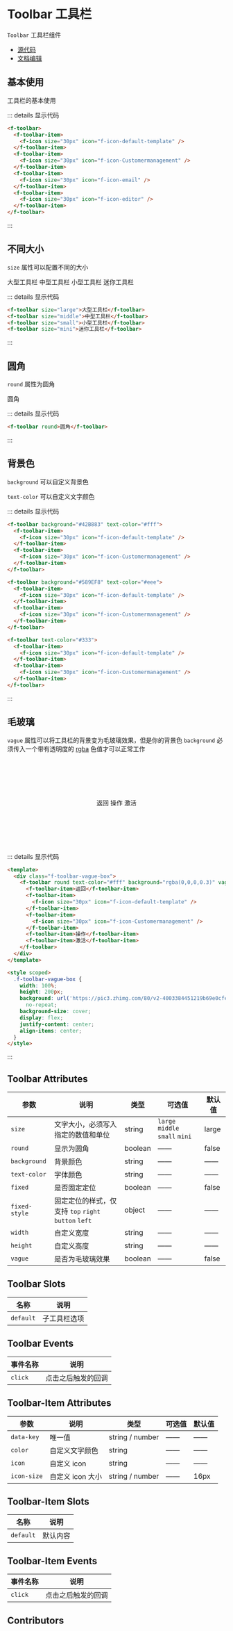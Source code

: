 # Toolbar 工具栏

`Toolbar` 工具栏组件

- [源代码](https://github.com/FightingDesign/fighting-design/tree/master/packages/fighting-design/toolbar)
- [文档编辑](https://github.com/FightingDesign/fighting-design/blob/master/docs/docs/components/toolbar.md)

## 基本使用

工具栏的基本使用

<f-toolbar>
  <f-toolbar-item>
    <f-icon size="30px" icon="f-icon-default-template" />
  </f-toolbar-item>
  <f-toolbar-item>
    <f-icon size="30px" icon="f-icon-Customermanagement" />
  </f-toolbar-item>
  <f-toolbar-item>
    <f-icon size="30px" icon="f-icon-email" />
  </f-toolbar-item>
  <f-toolbar-item>
    <f-icon size="30px" icon="f-icon-editor" />
  </f-toolbar-item>
</f-toolbar>

::: details 显示代码

```html
<f-toolbar>
  <f-toolbar-item>
    <f-icon size="30px" icon="f-icon-default-template" />
  </f-toolbar-item>
  <f-toolbar-item>
    <f-icon size="30px" icon="f-icon-Customermanagement" />
  </f-toolbar-item>
  <f-toolbar-item>
    <f-icon size="30px" icon="f-icon-email" />
  </f-toolbar-item>
  <f-toolbar-item>
    <f-icon size="30px" icon="f-icon-editor" />
  </f-toolbar-item>
</f-toolbar>
```

:::

## 不同大小

`size` 属性可以配置不同的大小

<f-toolbar size="large">大型工具栏</f-toolbar>
<f-toolbar size="middle">中型工具栏</f-toolbar>
<f-toolbar size="small">小型工具栏</f-toolbar>
<f-toolbar size="mini">迷你工具栏</f-toolbar>

::: details 显示代码

```html
<f-toolbar size="large">大型工具栏</f-toolbar>
<f-toolbar size="middle">中型工具栏</f-toolbar>
<f-toolbar size="small">小型工具栏</f-toolbar>
<f-toolbar size="mini">迷你工具栏</f-toolbar>
```

:::

## 圆角

`round` 属性为圆角

<f-toolbar round>圆角</f-toolbar>

::: details 显示代码

```html
<f-toolbar round>圆角</f-toolbar>
```

:::

## 背景色

`background` 可以自定义背景色

`text-color` 可以自定义文字颜色

<f-toolbar background="#42B883" text-color="#fff">
 <f-toolbar-item>
    <f-icon size="30px" icon="f-icon-default-template" />
  </f-toolbar-item>
  <f-toolbar-item>
    <f-icon size="30px" icon="f-icon-Customermanagement" />
  </f-toolbar-item>
</f-toolbar>

<f-toolbar background="#589EF8" text-color="#eee">
 <f-toolbar-item>
    <f-icon size="30px" icon="f-icon-default-template" />
  </f-toolbar-item>
  <f-toolbar-item>
    <f-icon size="30px" icon="f-icon-Customermanagement" />
  </f-toolbar-item>
</f-toolbar>

<f-toolbar text-color="#333">
 <f-toolbar-item>
    <f-icon size="30px" icon="f-icon-default-template" />
  </f-toolbar-item>
  <f-toolbar-item>
    <f-icon size="30px" icon="f-icon-Customermanagement" />
  </f-toolbar-item>
</f-toolbar>

::: details 显示代码

```html
<f-toolbar background="#42B883" text-color="#fff">
  <f-toolbar-item>
    <f-icon size="30px" icon="f-icon-default-template" />
  </f-toolbar-item>
  <f-toolbar-item>
    <f-icon size="30px" icon="f-icon-Customermanagement" />
  </f-toolbar-item>
</f-toolbar>

<f-toolbar background="#589EF8" text-color="#eee">
  <f-toolbar-item>
    <f-icon size="30px" icon="f-icon-default-template" />
  </f-toolbar-item>
  <f-toolbar-item>
    <f-icon size="30px" icon="f-icon-Customermanagement" />
  </f-toolbar-item>
</f-toolbar>

<f-toolbar text-color="#333">
  <f-toolbar-item>
    <f-icon size="30px" icon="f-icon-default-template" />
  </f-toolbar-item>
  <f-toolbar-item>
    <f-icon size="30px" icon="f-icon-Customermanagement" />
  </f-toolbar-item>
</f-toolbar>
```

:::

## 毛玻璃

`vague` 属性可以将工具栏的背景变为毛玻璃效果，但是你的背景色 `background` 必须传入一个带有透明度的 [rgba](https://developer.mozilla.org/en-US/docs/Web/CSS/color_value/rgba) 色值才可以正常工作

<div class="f-toolbar-vague-box">
  <f-toolbar round text-color="#fff" background="rgba(0,0,0,0.3)" vague>
    <f-toolbar-item>返回</f-toolbar-item>
    <f-toolbar-item>
      <f-icon size="30px" icon="f-icon-default-template" />
    </f-toolbar-item>
    <f-toolbar-item>
      <f-icon size="30px" icon="f-icon-Customermanagement" />
    </f-toolbar-item>
    <f-toolbar-item>操作</f-toolbar-item>
    <f-toolbar-item>激活</f-toolbar-item>
  </f-toolbar>
</div>

::: details 显示代码

```html
<template>
  <div class="f-toolbar-vague-box">
    <f-toolbar round text-color="#fff" background="rgba(0,0,0,0.3)" vague>
      <f-toolbar-item>返回</f-toolbar-item>
      <f-toolbar-item>
        <f-icon size="30px" icon="f-icon-default-template" />
      </f-toolbar-item>
      <f-toolbar-item>
        <f-icon size="30px" icon="f-icon-Customermanagement" />
      </f-toolbar-item>
      <f-toolbar-item>操作</f-toolbar-item>
      <f-toolbar-item>激活</f-toolbar-item>
    </f-toolbar>
  </div>
</template>

<style scoped>
  .f-toolbar-vague-box {
    width: 100%;
    height: 200px;
    background: url('https://pic3.zhimg.com/80/v2-4003384451219b69e0cfe7d3432ec3e6_720w.jpg')
      no-repeat;
    background-size: cover;
    display: flex;
    justify-content: center;
    align-items: center;
  }
</style>
```

:::

## Toolbar Attributes

| 参数          | 说明                                                 | 类型    | 可选值                          | 默认值 |
| ------------- | ---------------------------------------------------- | ------- | ------------------------------- | ------ |
| `size`        | 文字大小，必须写入指定的数值和单位                   | string  | `large` `middle` `small` `mini` | large  |
| `round`       | 显示为圆角                                           | boolean | ——                              | false  |
| `background`  | 背景颜色                                             | string  | ——                              | ——     |
| `text-color`  | 字体颜色                                             | string  | ——                              | ——     |
| `fixed`       | 是否固定定位                                         | boolean | ——                              | false  |
| `fixed-style` | 固定定位的样式，仅支持 `top` `right` `button` `left` | object  | ——                              | ——     |
| `width`       | 自定义宽度                                           | string  | ——                              | ——     |
| `height`      | 自定义高度                                           | string  | ——                              | ——     |
| `vague`       | 是否为毛玻璃效果                                     | boolean | ——                              | false  |

## Toolbar Slots

| 名称      | 说明         |
| --------- | ------------ |
| `default` | 子工具栏选项 |

## Toolbar Events

| 事件名称 | 说明               |
| -------- | ------------------ |
| `click`  | 点击之后触发的回调 |

## Toolbar-Item Attributes

| 参数        | 说明             | 类型            | 可选值 | 默认值 |
| ----------- | ---------------- | --------------- | ------ | ------ |
| `data-key`  | 唯一值           | string / number | ——     | ——     |
| `color`     | 自定义文字颜色   | string          | ——     | ——     |
| `icon`      | 自定义 icon      | string          | ——     | ——     |
| `icon-size` | 自定义 icon 大小 | string / number | ——     | 16px   |

## Toolbar-Item Slots

| 名称      | 说明     |
| --------- | -------- |
| `default` | 默认内容 |

## Toolbar-Item Events

| 事件名称 | 说明               |
| -------- | ------------------ |
| `click`  | 点击之后触发的回调 |

## Contributors

<a href="https://github.com/Tyh2001" target="_blank">
  <f-avatar round src="https://avatars.githubusercontent.com/u/73180970?v=4" />
</a>

<a href="https://github.com/ECO-M" target="_blank">
  <f-avatar round src="https://avatars.githubusercontent.com/u/23503047?v=4" />
</a>

<style scoped>
.f-toolbar {
  margin: 10px 0;
}
.f-toolbar-vague-box {
  width: 100%;
  height: 200px;
  background: url('https://pic3.zhimg.com/80/v2-4003384451219b69e0cfe7d3432ec3e6_720w.jpg')
    no-repeat;
  background-size: cover;
  display: flex;
  justify-content: center;
  align-items: center;
}
</style>
